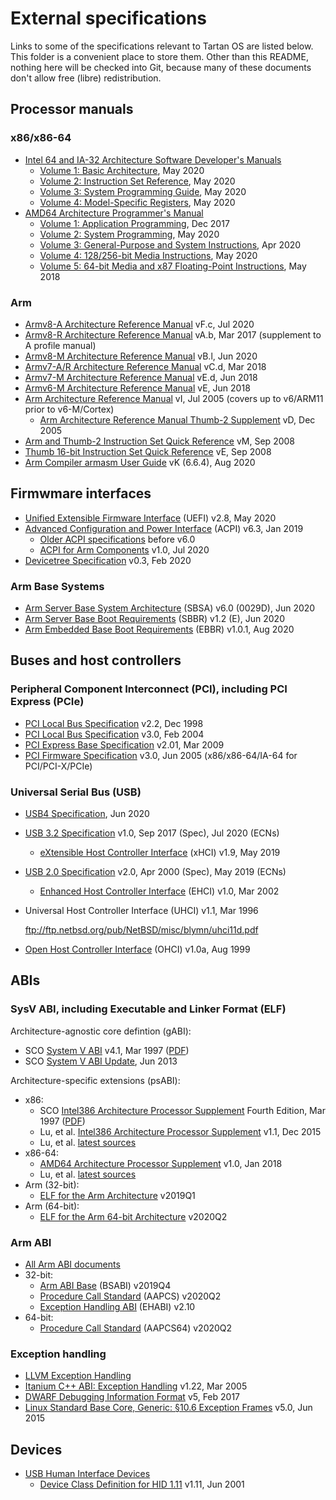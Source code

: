 # External specifications

Links to some of the specifications relevant to Tartan OS are listed below. This folder is
a convenient place to store them. Other than this README, nothing here will be checked
into Git, because many of these documents don't allow free (libre) redistribution.


## Processor manuals

### x86/x86-64

  * [Intel 64 and IA-32 Architecture Software Developer's Manuals](https://software.intel.com/content/www/us/en/develop/articles/intel-sdm.html)
    * [Volume 1: Basic Architecture](https://software.intel.com/content/www/us/en/develop/download/intel-64-and-ia-32-architectures-software-developers-manual-volume-1-basic-architecture.html),
      May 2020
    * [Volume 2: Instruction Set Reference](https://software.intel.com/content/www/us/en/develop/download/intel-64-and-ia-32-architectures-sdm-combined-volumes-2a-2b-2c-and-2d-instruction-set-reference-a-z.html),
      May 2020
    * [Volume 3: System Programming Guide](https://software.intel.com/content/www/us/en/develop/download/intel-64-and-ia-32-architectures-sdm-combined-volumes-3a-3b-3c-and-3d-system-programming-guide.html),
      May 2020
    * [Volume 4: Model-Specific Registers](https://software.intel.com/content/www/us/en/develop/download/intel-64-and-ia-32-architectures-software-developers-manual-volume-4-model-specific-registers.html),
      May 2020
  * [AMD64 Architecture Programmer's Manual](https://developer.amd.com/resources/developer-guides-manuals/)
    * [Volume 1: Application Programming](http://support.amd.com/TechDocs/24592.pdf),
      Dec 2017
    * [Volume 2: System Programming](http://support.amd.com/TechDocs/24593.pdf),
      May 2020
    * [Volume 3: General-Purpose and System Instructions](http://support.amd.com/TechDocs/24594.pdf),
      Apr 2020
    * [Volume 4: 128/256-bit Media Instructions](http://support.amd.com/TechDocs/26568.pdf),
      May 2020
    * [Volume 5: 64-bit Media and x87 Floating-Point Instructions](https://www.amd.com/system/files/TechDocs/26569_APM_V5.pdf),
      May 2018

### Arm

  * [Armv8-A Architecture Reference Manual](https://developer.arm.com/documentation/ddi0487/latest)
    vF.c, Jul 2020
  * [Armv8-R Architecture Reference Manual](https://developer.arm.com/documentation/ddi0568/latest)
    vA.b, Mar 2017 (supplement to A profile manual)
  * [Armv8-M Architecture Reference Manual](https://developer.arm.com/documentation/ddi0553/latest)
    vB.l, Jun 2020
  * [Armv7-A/R Architecture Reference Manual](https://developer.arm.com/documentation/ddi0406/latest)
    vC.d, Mar 2018
  * [Armv7-M Architecture Reference Manual](https://developer.arm.com/documentation/ddi0403/latest)
    vE.d, Jun 2018
  * [Armv6-M Architecture Reference Manual](https://developer.arm.com/documentation/ddi0419/latest)
    vE, Jun 2018
  * [Arm Architecture Reference Manual](https://developer.arm.com/documentation/ddi0100/latest)
    vI, Jul 2005 (covers up to v6/ARM11 prior to v6-M/Cortex)
      * [Arm Architecture Reference Manual Thumb-2 Supplement](https://developer.arm.com/documentation/ddi0308/latest)
        vD, Dec 2005
  * [Arm and Thumb-2 Instruction Set Quick Reference](https://developer.arm.com/documentation/qrc0001/latest)
    vM, Sep 2008
  * [Thumb 16-bit Instruction Set Quick Reference](https://developer.arm.com/documentation/qrc0006/latest)
    vE, Sep 2008
  * [Arm Compiler armasm User Guide](https://developer.arm.com/documentation/dui0801/)
    vK (6.6.4), Aug 2020


## Firmwmare interfaces

  * [Unified Extensible Firmware Interface](https://uefi.org/specifications) (UEFI) v2.8,
    May 2020
  * [Advanced Configuration and Power Interface](https://uefi.org/specifications) (ACPI)
    v6.3, Jan 2019
    * [Older ACPI specifications](https://uefi.org/acpi/specs) before v6.0
    * [ACPI for Arm Components](https://developer.arm.com/documentation/den0093/latest)
      v1.0, Jul 2020
  * [Devicetree Specification](https://www.devicetree.org/specifications/) v0.3, Feb 2020

### Arm Base Systems

  * [Arm Server Base System Architecture](https://developer.arm.com/documentation/den0029/latest)
    (SBSA) v6.0 (0029D), Jun 2020
  * [Arm Server Base Boot Requirements](https://developer.arm.com/documentation/den0044/latest)
    (SBBR) v1.2 (E), Jun 2020
  * [Arm Embedded Base Boot Requirements](https://github.com/ARM-software/ebbr/releases)
    (EBBR) v1.0.1, Aug 2020


## Buses and host controllers

### Peripheral Component Interconnect (PCI), including PCI Express (PCIe)

  * [PCI Local Bus Specification](https://www.ics.uci.edu/~harris/ics216/pci/PCI_22.pdf)
    v2.2, Dec 1998
  * [PCI Local Bus Specification](https://lekensteyn.nl/files/docs/PCI_SPEV_V3_0.pdf)
    v3.0, Feb 2004
  * [PCI Express Base Specification](https://www.intel.com/content/dam/altera-www/global/en_US/uploads/e/e2/PCI_Express_Base_r2.1.pdf)
    v2.01, Mar 2009
  * [PCI Firmware Specification](http://read.pudn.com/downloads211/doc/comm/994029/pcifw_r3_0_updated.pdf)
    v3.0, Jun 2005 (x86/x86-64/IA-64 for PCI/PCI-X/PCIe)

### Universal Serial Bus (USB)

  * [USB4 Specification](https://www.usb.org/document-library/usb4tm-specification),
    Jun 2020
  * [USB 3.2 Specification](https://www.usb.org/document-library/usb-32-specification-released-september-22-2017-and-ecns)
    v1.0, Sep 2017 (Spec), Jul 2020 (ECNs)
    * [eXtensible Host Controller Interface](https://www.intel.com/content/www/us/en/products/docs/io/universal-serial-bus/extensible-host-controler-interface-usb-xhci.html)
      (xHCI) v1.9, May 2019
  * [USB 2.0 Specification](https://www.usb.org/document-library/usb-20-specification)
    v2.0, Apr 2000 (Spec), May 2019 (ECNs)
    * [Enhanced Host Controller Interface](https://www.intel.com/content/www/us/en/products/docs/io/universal-serial-bus/ehci-specification-for-usb.html)
      (EHCI) v1.0, Mar 2002
  * Universal Host Controller Interface (UHCI) v1.1, Mar 1996

    <ftp://ftp.netbsd.org/pub/NetBSD/misc/blymn/uhci11d.pdf>
  * [Open Host Controller Interface](https://www.getusb.info/resources/hcir1_0a.pdf)
    (OHCI) v1.0a, Aug 1999


## ABIs

### SysV ABI, including Executable and Linker Format (ELF)

Architecture-agnostic core defintion (gABI):
  * SCO [System V ABI](http://www.sco.com/developers/devspecs/)
    v4.1, Mar 1997
    ([PDF](http://www.sco.com/developers/devspecs/gabi41.pdf))
  * SCO [System V ABI Update](http://www.sco.com/developers/gabi/latest/contents.html),
    Jun 2013

Architecture-specific extensions (psABI):
  * x86:
    * SCO [Intel386 Architecture Processor Supplement](http://www.sco.com/developers/devspecs/)
      Fourth Edition, Mar 1997
      ([PDF](http://www.sco.com/developers/devspecs/abi386-4.pdf))
    * Lu, et al. [Intel386 Architecture Processor Supplement](https://raw.githubusercontent.com/wiki/hjl-tools/x86-psABI/intel386-psABI-1.1.pdf)
      v1.1, Dec 2015
    * Lu, et al. [latest sources](https://gitlab.com/x86-psABIs/i386-ABI)
  * x86-64:
    * [AMD64 Architecture Processor Supplement](https://raw.githubusercontent.com/wiki/hjl-tools/x86-psABI/x86-64-psABI-1.0.pdf)
      v1.0, Jan 2018
    * Lu, et al. [latest sources](https://gitlab.com/x86-psABIs/x86-64-ABI)
  * Arm (32-bit):
    * [ELF for the Arm Architecture](https://developer.arm.com/documentation/ihi0044/latest)
      v2019Q1
  * Arm (64-bit):
    * [ELF for the Arm 64-bit Architecture](https://developer.arm.com/documentation/ihi0056/latest)
      v2020Q2

### Arm ABI

  * [All Arm ABI documents](https://developer.arm.com/architectures/system-architectures/software-standards/abi)
  * 32-bit:
    * [Arm ABI Base](https://developer.arm.com/documentation/ihi0036/latest)
      (BSABI) v2019Q4
    * [Procedure Call Standard](https://developer.arm.com/documentation/ihi0042/latest)
      (AAPCS) v2020Q2
    * [Exception Handling ABI](https://developer.arm.com/documentation/ihi0038/latest)
      (EHABI) v2.10
  * 64-bit:
    * [Procedure Call Standard](https://github.com/ARM-software/abi-aa/releases)
      (AAPCS64) v2020Q2

### Exception handling

  * [LLVM Exception Handling](https://llvm.org/docs/ExceptionHandling.html)
  * [Itanium C++ ABI: Exception Handling](http://itanium-cxx-abi.github.io/cxx-abi/abi-eh.html)
    v1.22, Mar 2005
  * [DWARF Debugging Information Format](http://dwarfstd.org/doc/DWARF5.pdf)
    v5, Feb 2017
  * [Linux Standard Base Core, Generic: §10.6 Exception Frames](https://refspecs.linuxfoundation.org/LSB_5.0.0/LSB-Core-generic/LSB-Core-generic/ehframechpt.html)
    v5.0, Jun 2015


## Devices

  * [USB Human Interface Devices](https://www.usb.org/hid)
    * [Device Class Definition for HID 1.11](https://www.usb.org/document-library/device-class-definition-hid-111)
      v1.11, Jun 2001
